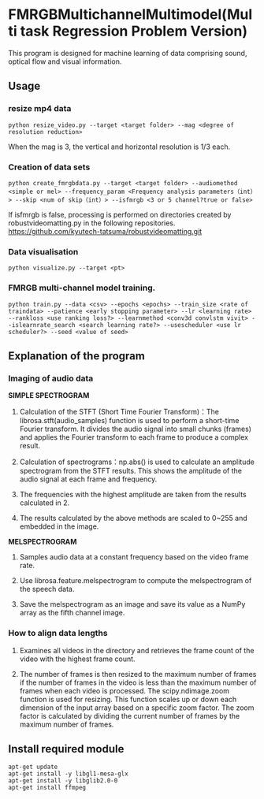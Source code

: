# FMRGBMultichannelMultimodel(Multi task Regression Problem Version)
This program is designed for machine learning of data comprising sound, optical flow and visual information.

## Usage
### resize mp4 data
```
python resize_video.py --target <target folder> --mag <degree of resolution reduction>
```
When the mag is 3, the vertical and horizontal resolution is 1/3 each.

### Creation of data sets
```
python create_fmrgbdata.py --target <target folder> --audiomethod <simple or mel> --frequency_param <Frequency analysis parameters（int）> --skip <num of skip（int）> --isfmrgb <3 or 5 channel?true or false>
```
If isfmrgb is false, processing is performed on directories created by robustvideomatting.py in the following repositories.
https://github.com/kyutech-tatsuma/robustvideomatting.git
    
### Data visualisation
```
python visualize.py --target <pt>
```
### FMRGB multi-channel model training.
```
python train.py --data <csv> --epochs <epochs> --train_size <rate of traindata> --patience <early stopping parameter> --lr <learning rate> --rankloss <use ranking loss?> --learnmethod <conv3d convlstm vivit> --islearnrate_search <search learning rate?> --usescheduler <use lr scheduler?> --seed <value of seed>
```
##  Explanation of the program
### Imaging of audio data
<strong>SIMPLE SPECTROGRAM</strong>

1. Calculation of the STFT (Short Time Fourier Transform)：The librosa.stft(audio_samples) function is used to perform a short-time Fourier transform. It divides the audio signal into small chunks (frames) and applies the Fourier transform to each frame to produce a complex result.

2. Calculation of spectrograms：np.abs() is used to calculate an amplitude spectrogram from the STFT results. This shows the amplitude of the audio signal at each frame and frequency.

3. The frequencies with the highest amplitude are taken from the results calculated in 2.

4. The results calculated by the above methods are scaled to 0~255 and embedded in the image.

<strong>MELSPECTROGRAM</strong>

1. Samples audio data at a constant frequency based on the video frame rate.

2. Use librosa.feature.melspectrogram to compute the melspectrogram of the speech data.

3. Save the melspectrogram as an image and save its value as a NumPy array as the fifth channel image.

### How to align data lengths
1. Examines all videos in the directory and retrieves the frame count of the video with the highest frame count.

2. The number of frames is then resized to the maximum number of frames if the number of frames in the video is less than the maximum number of frames when each video is processed. The scipy.ndimage.zoom function is used for resizing. This function scales up or down each dimension of the input array based on a specific zoom factor. The zoom factor is calculated by dividing the current number of frames by the maximum number of frames.

## Install required module
```
apt-get update
apt-get install -y libgl1-mesa-glx
apt-get install -y libglib2.0-0
apt-get install ffmpeg
```
